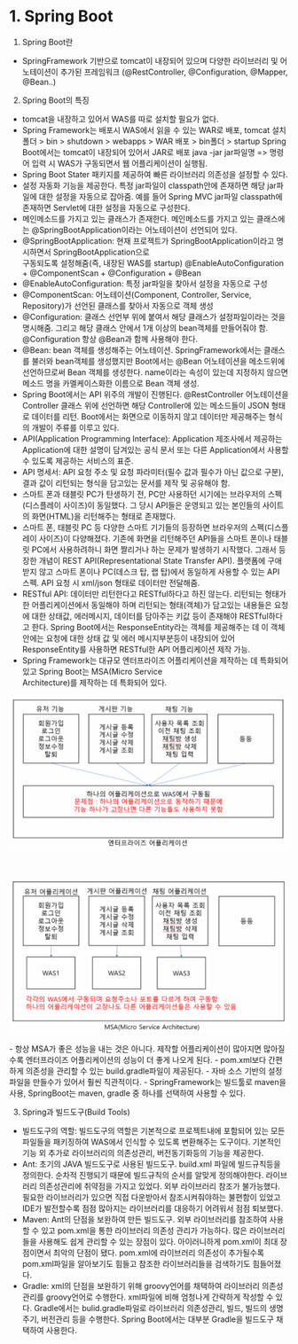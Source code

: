 # 1. Spring Boot
1. Spring Boot란
- SpringFramework 기반으로 tomcat이 내장되어 있으며 다양한 라이브러리 및 어노테이션이 추가된 프레임워크
  (@RestController, @Configuration, @Mapper, @Bean..)

2. Spring Boot의 특징
- tomcat을 내장하고 있어서 WAS를 따로 설치할 필요가 없다.
- Spring Framework는 배포시 WAS에서 읽을 수 있는 WAR로 배포,
  tomcat 설치폴더 > bin > shutdown > webapps > WAR 배포 > bin폴더 > startup
  Spring Boot에서는 tomcat이 내장되어 있어서 JAR로 배포
  java -jar jar파일명 => 명령어 입력 시 WAS가 구동되면서 웹 어플리케이션이 실행됨.
- Spring Boot Stater 패키지를 제공하여 빠른 라이브러리 의존성을 설정할 수 있다.
- 설정 자동화 기능을 제공한다. 특정 jar파일이 classpath안에 존재하면 해당 jar파일에 대한 설정을 자동으로 잡아줌.
  예를 들어 Spring MVC jar파일 classpath에 존재하면 Servlet에 대한 설정을 자동으로 구성한다.
- 메인메소드를 가지고 있는 클래스가 존재한다. 메인메소드를 가지고 있는 클래스에는 @SpringBootApplication이라는 어노테이션이 선언되어 있다.
- @SpringBootApplication: 현재 프로젝트가 SpringBootApplication이라고 명시하면서 SpringBootApplication으로  
                          구동되도록 설정해줌(즉, 내장된 WAS를 startup)
                          @EnableAutoConfiguration + @ComponentScan + @Configuration + @Bean
- @EnableAutoConfiguration: 특정 jar파일을 찾아서 설정을 자동으로 구성
- @ComponentScan: 어노테이션(Component, Controller, Service, Repository)가 선언된 클래스를 찾아서 자동으로
                  객체 생성
- @Configuration: 클래스 선언부 위에 붙여서 해당 클래스가 설정파일이라는 것을 명시해줌. 그리고 해당 클래스 안에서 
                  1개 이상의 bean객체를 만들어줘야 함. @Configuration 항상 @Bean과 함께 사용해야 한다.
- @Bean: bean 객체를 생성해주는 어노테이션. SpringFramework에서는 클래스를 불러와 bean객체를 생성했지만 Boot에서는
         @Bean 어노테이션을 메소드위에 선언하므로써 Bean 객체를 생성한다. name이라는 속성이 있는데 지정하지 않으면 
         메소드 명을 카멜케이스화한 이름으로 Bean 객체 생성.
- Spring Boot에서는 API 위주의 개발이 진행된다. @RestController 어노테이션을 Controller 클래스 위에 선언하면
  해당 Controller에 있는 메소드들이 JSON 형태로 데이터를 리턴. Boot에서는 화면으로 이동하지 않고 데이터만 제공해주는 형식의 개발이 주류를 이루고 있다. 
- API(Application Programming Interface): Application 제조사에서 제공하는 Application에 대한 설명이 담겨있는 공식
  문서 또는 다른 Application에서 사용할 수 있도록 제공하는 서비스의 표준.
- API 명세서: API 요청 주소 및 요청 파라미터(필수 값과 필수가 아닌 값으로 구분), 결과 값이 리턴되는 형식을 담고있는 
             문서를 제작 및 공유해야 함.
- 스마트 폰과 태블릿 PC가 탄생하기 전, PC만 사용하던 시기에는 브라우저의 스펙(디스플레이 사이즈)이 동일했다. 그 당시
  API들은 운영되고 있는 본인들의 사이트의 화면(HTML)을 리턴해주는 형태로 존재했다.
- 스마트 폰, 태블릿 PC 등 다양한 스마트 기기들의 등장하면 브라우저의 스펙(디스플레이 사이즈)이 다양해졌다. 기존에 화면을
  리턴해주던 API들을 스마트 폰이나 태블릿 PC에서 사용하려하니 화면 짤리거나 하는 문제가 발생하기 시작했다. 그래서 등장한 
  개념이 REST API(Representational State Transfer API). 플랫폼에 구애받지 않고 스마트 폰이나 PC(데스크 탑, 랩 탑)에서
  동일하게 사용할 수 있는 API 스펙. API 요청 시 xml/json 형태로 데이터만 전달해줌.
- RESTful API: 데이터만 리턴한다고 RESTful하다고 하진 않는다. 리턴되는 형태가 한 어플리케이션에서 동일해야 하며 리턴되는
               형태(객체)가 담고있는 내용들은 요청에 대한 상태값, 에러메시지, 데이터를 담아주는 키값 등이 존재해야 RESTful하다고 한다. Spring Boot에서는 ResponseEntity라는 객체를 제공해주는 데 이 객체안에는 요청에 대한 상태 값 및 에러 메시지부분등이 내장되어 있어 ResponseEntity를 사용하면 RESTful한 API 어플리케이션 제작 가능.
- Spring Framework는 대규모 엔터프라이즈 어플리케이션을 제작하는 데 특화되어 있고 Spring Boot는 MSA(Micro Service    
  Architecture)를 제작하는 데 특화되어 있다.
  <br>
<p style="text-align: center;"><img src="images/엔터프라이즈 어플리케이션.PNG"></p>
<br>
<p style="text-align: center;"><img src="images/MSA.PNG"></p>
- 항상 MSA가 좋은 성능을 내는 것은 아니다. 제작할 어플리케이션이 많아지면 많아질 수록 엔터프라이즈 어플리케이션의 성능이  
  더 좋게 나오게 된다.
- pom.xml보다 간편하게 의존성을 관리할 수 있는 build.gradle파일이 제공된다.
- 자바 소스 기반의 설정파일을 만들수가 있어서 훨씬 직관적이다.
- SpringFramework는 빌드툴로 maven을 사용, SpringBoot는 maven, gradle 중 하나를 선택하여 사용할 수 있다.

3. Spring과 빌드도구(Build Tools)
- 빌드도구의 역할: 빌드도구의 역할은 기본적으로 프로젝트내에 포함되어 있는 모든 파일들을 패키징하여 WAS에서 인식할 수 
                  있도록 변환해주는 도구이다. 기본적인 기능 외 추가로 라이브러리의 의존성관리, 버전동기화등의 기능을
                  제공한다.
- Ant: 초기의 JAVA 빌드도구로 사용된 빌드도구. build.xml 파일에 빌드규칙등을 정의한다. 순차적 진행되기 때문에 빌드규칙의
       순서를 알맞게 정의해야한다. 라이브러리 의존성관리에 취약점을 가지고 있었다. 외부 라이브러리 참조가 불가능했다. 
       필요한 라이브러리가 있으면 직접 다운받아서 참조시켜줘야하는 불편함이 있었고 IDE가 발전할수록 점점 많아지는 라이브러리를 대응하기 어려워서 점점 퇴보했다.
- Maven: Ant의 단점을 보완하여 만든 빌드도구. 외부 라이브러리를 참조하여 사용할 수 있고 pom.xml을 통한 라이브러리 의존성
         관리가 가능하다. 많은 라이브러리들을 사용해도 쉽게 관리할 수 있는 장점이 있다. 아이러니하게 pom.xml이 최대 장점이면서 최악의 단점이 됐다. pom.xml에 라이브러리 의존성이 추가될수록 pom.xml파일을 알아보기도 힘들고 참조한
         라이브러리들을 검색하기도 힘들어졌다.
- Gradle: xml의 단점을 보완하기 위해 groovy언어를 채택하여 라이브러리 의존성 관리를 groovy언어로 수행한다. xml파일에 
          비해 엄청나게 간략하게 작성할 수 있다. Gradle에서는 bulid.gradle파일로 라이브러리 의존성관리, 빌드, 빌드의 생명주기, 버전관리 등을 수행한다. Spring Boot에서는 대부분 Gradle을 빌드도구 채택하여 사용한다.